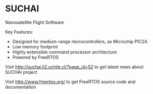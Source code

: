 SUCHAI
======

Nanosatellite Flight Software

Key Features:
* Designed for medium-range microcontrollers, as Microchip PIC24.
* Low memory footprint
* Highly extensible command processor architecture
* Powered by FreeRTOS

Visit http://suchai.li2.uchile.cl/?page_id=52 to get latest news about SUCHAI project

Visit http://www.freertos.org/ to get FreeRTOS source code and documentation
